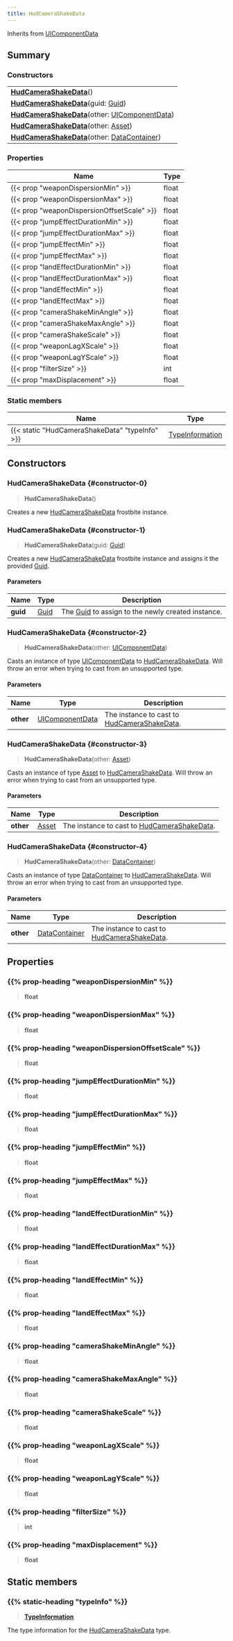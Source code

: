 ```yaml
---
title: HudCameraShakeData
---
```


Inherits from [UIComponentData](/vext/ref/fb/uicomponentdata)

## Summary

### Constructors

|  |
| --- |
| **[HudCameraShakeData](#constructor-0)**() |
| **[HudCameraShakeData](#constructor-1)**(guid: [Guid](/vext/ref/shared/type/guid)) |
| **[HudCameraShakeData](#constructor-2)**(other: [UIComponentData](/vext/ref/fb/uicomponentdata)) |
| **[HudCameraShakeData](#constructor-3)**(other: [Asset](/vext/ref/fb/asset)) |
| **[HudCameraShakeData](#constructor-4)**(other: [DataContainer](/vext/ref/shared/type/datacontainer)) |

### Properties

| Name | Type |
| ---- | ---- |
| {{< prop "weaponDispersionMin" >}} | float |
| {{< prop "weaponDispersionMax" >}} | float |
| {{< prop "weaponDispersionOffsetScale" >}} | float |
| {{< prop "jumpEffectDurationMin" >}} | float |
| {{< prop "jumpEffectDurationMax" >}} | float |
| {{< prop "jumpEffectMin" >}} | float |
| {{< prop "jumpEffectMax" >}} | float |
| {{< prop "landEffectDurationMin" >}} | float |
| {{< prop "landEffectDurationMax" >}} | float |
| {{< prop "landEffectMin" >}} | float |
| {{< prop "landEffectMax" >}} | float |
| {{< prop "cameraShakeMinAngle" >}} | float |
| {{< prop "cameraShakeMaxAngle" >}} | float |
| {{< prop "cameraShakeScale" >}} | float |
| {{< prop "weaponLagXScale" >}} | float |
| {{< prop "weaponLagYScale" >}} | float |
| {{< prop "filterSize" >}} | int |
| {{< prop "maxDisplacement" >}} | float |

### Static members

| Name | Type |
| ---- | ---- |
| {{< static "HudCameraShakeData" "typeInfo" >}} | [TypeInformation](/vext/ref/shared/type/typeinformation) |

## Constructors

### HudCameraShakeData {#constructor-0}

> **HudCameraShakeData**()

Creates a new [HudCameraShakeData](/vext/ref/fb/hudcamerashakedata) frostbite instance.

### HudCameraShakeData {#constructor-1}

> **HudCameraShakeData**(guid: [Guid](/vext/ref/shared/type/guid))

Creates a new [HudCameraShakeData](/vext/ref/fb/hudcamerashakedata) frostbite instance and assigns it the provided [Guid](/vext/ref/shared/type/guid).

#### Parameters

| Name | Type | Description |
| ---- | ---- | ----------- |
| **guid** | [Guid](/vext/ref/shared/type/guid) | The [Guid](/vext/ref/shared/type/guid) to assign to the newly created instance. |

### HudCameraShakeData {#constructor-2}

> **HudCameraShakeData**(other: [UIComponentData](/vext/ref/fb/uicomponentdata))

Casts an instance of type [UIComponentData](/vext/ref/fb/uicomponentdata) to [HudCameraShakeData](/vext/ref/fb/hudcamerashakedata). Will throw an error when trying to cast from an unsupported type.

#### Parameters

| Name | Type | Description |
| ---- | ---- | ----------- |
| **other** | [UIComponentData](/vext/ref/fb/uicomponentdata) | The instance to cast to [HudCameraShakeData](/vext/ref/fb/hudcamerashakedata). |

### HudCameraShakeData {#constructor-3}

> **HudCameraShakeData**(other: [Asset](/vext/ref/fb/asset))

Casts an instance of type [Asset](/vext/ref/fb/asset) to [HudCameraShakeData](/vext/ref/fb/hudcamerashakedata). Will throw an error when trying to cast from an unsupported type.

#### Parameters

| Name | Type | Description |
| ---- | ---- | ----------- |
| **other** | [Asset](/vext/ref/fb/asset) | The instance to cast to [HudCameraShakeData](/vext/ref/fb/hudcamerashakedata). |

### HudCameraShakeData {#constructor-4}

> **HudCameraShakeData**(other: [DataContainer](/vext/ref/shared/type/datacontainer))

Casts an instance of type [DataContainer](/vext/ref/shared/type/datacontainer) to [HudCameraShakeData](/vext/ref/fb/hudcamerashakedata). Will throw an error when trying to cast from an unsupported type.

#### Parameters

| Name | Type | Description |
| ---- | ---- | ----------- |
| **other** | [DataContainer](/vext/ref/shared/type/datacontainer) | The instance to cast to [HudCameraShakeData](/vext/ref/fb/hudcamerashakedata). |

## Properties

### {{% prop-heading "weaponDispersionMin" %}}

> **float**

### {{% prop-heading "weaponDispersionMax" %}}

> **float**

### {{% prop-heading "weaponDispersionOffsetScale" %}}

> **float**

### {{% prop-heading "jumpEffectDurationMin" %}}

> **float**

### {{% prop-heading "jumpEffectDurationMax" %}}

> **float**

### {{% prop-heading "jumpEffectMin" %}}

> **float**

### {{% prop-heading "jumpEffectMax" %}}

> **float**

### {{% prop-heading "landEffectDurationMin" %}}

> **float**

### {{% prop-heading "landEffectDurationMax" %}}

> **float**

### {{% prop-heading "landEffectMin" %}}

> **float**

### {{% prop-heading "landEffectMax" %}}

> **float**

### {{% prop-heading "cameraShakeMinAngle" %}}

> **float**

### {{% prop-heading "cameraShakeMaxAngle" %}}

> **float**

### {{% prop-heading "cameraShakeScale" %}}

> **float**

### {{% prop-heading "weaponLagXScale" %}}

> **float**

### {{% prop-heading "weaponLagYScale" %}}

> **float**

### {{% prop-heading "filterSize" %}}

> **int**

### {{% prop-heading "maxDisplacement" %}}

> **float**

## Static members

### {{% static-heading "typeInfo" %}}

> **[TypeInformation](/vext/ref/shared/type/typeinformation)**

The type information for the [HudCameraShakeData](/vext/ref/fb/hudcamerashakedata) type.

